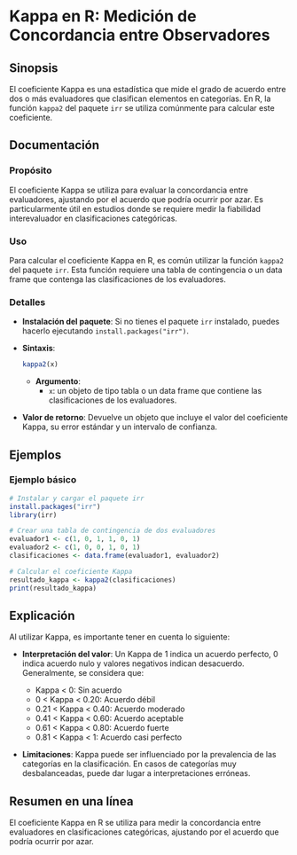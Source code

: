<!--
Meta Description: # Kappa en R: Medición de Concordancia entre Observadores ## Sinopsis El coeficiente Kappa es una estadística que mide el grado de acuerdo entre dos o...
Meta Keywords: kappa, acuerdo, que, coeficiente, irr
-->

# Kappa en R: Medición de Concordancia entre Observadores

## Sinopsis
El coeficiente Kappa es una estadística que mide el grado de acuerdo entre dos o más evaluadores que clasifican elementos en categorías. En R, la función `kappa2` del paquete `irr` se utiliza comúnmente para calcular este coeficiente.

## Documentación
### Propósito
El coeficiente Kappa se utiliza para evaluar la concordancia entre evaluadores, ajustando por el acuerdo que podría ocurrir por azar. Es particularmente útil en estudios donde se requiere medir la fiabilidad interevaluador en clasificaciones categóricas.

### Uso
Para calcular el coeficiente Kappa en R, es común utilizar la función `kappa2` del paquete `irr`. Esta función requiere una tabla de contingencia o un data frame que contenga las clasificaciones de los evaluadores.

### Detalles
- **Instalación del paquete**: Si no tienes el paquete `irr` instalado, puedes hacerlo ejecutando `install.packages("irr")`.
- **Sintaxis**: 
  ```R
  kappa2(x)
  ```
  - **Argumento**: 
    - `x`: un objeto de tipo tabla o un data frame que contiene las clasificaciones de los evaluadores.
  
- **Valor de retorno**: Devuelve un objeto que incluye el valor del coeficiente Kappa, su error estándar y un intervalo de confianza.

## Ejemplos
### Ejemplo básico
```R
# Instalar y cargar el paquete irr
install.packages("irr")
library(irr)

# Crear una tabla de contingencia de dos evaluadores
evaluador1 <- c(1, 0, 1, 1, 0, 1)
evaluador2 <- c(1, 0, 0, 1, 0, 1)
clasificaciones <- data.frame(evaluador1, evaluador2)

# Calcular el coeficiente Kappa
resultado_kappa <- kappa2(clasificaciones)
print(resultado_kappa)
```

## Explicación
Al utilizar Kappa, es importante tener en cuenta lo siguiente:
- **Interpretación del valor**: Un Kappa de 1 indica un acuerdo perfecto, 0 indica acuerdo nulo y valores negativos indican desacuerdo. Generalmente, se considera que:
  - Kappa < 0: Sin acuerdo
  - 0 < Kappa < 0.20: Acuerdo débil
  - 0.21 < Kappa < 0.40: Acuerdo moderado
  - 0.41 < Kappa < 0.60: Acuerdo aceptable
  - 0.61 < Kappa < 0.80: Acuerdo fuerte
  - 0.81 < Kappa < 1: Acuerdo casi perfecto
  
- **Limitaciones**: Kappa puede ser influenciado por la prevalencia de las categorías en la clasificación. En casos de categorías muy desbalanceadas, puede dar lugar a interpretaciones erróneas.

## Resumen en una línea
El coeficiente Kappa en R se utiliza para medir la concordancia entre evaluadores en clasificaciones categóricas, ajustando por el acuerdo que podría ocurrir por azar.
